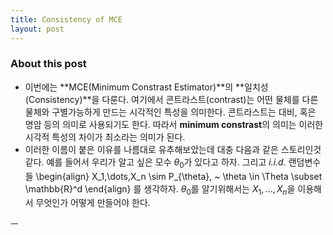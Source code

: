 ```yaml
---
title: Consistency of MCE
layout: post 
---
```


### About this post
- 이번에는 **MCE(Minimum Constrast Estimator)**의 **일치성(Consistency)**을 다룬다. 여기에서 콘트라스트(contrast)는 어떤 물체를 다른 물체와 구별가능하게 만드는 시각적인 특성을 의미한다. 콘트라스트는 대비, 혹은 명암 등의 의미로 사용되기도 한다. 따라서 **minimum constrast**의 의미는 이러한 시각적 특성의 차이가 최소라는 의미가 된다. 
- 이러한 이름이 붙은 이유를 나름대로 유추해보았는데 대충 다음과 같은 스토리인것 같다. 예를 들어서 우리가 알고 싶은 모수 $\theta_0$가 있다고 하자. 그리고 *i.i.d.* 랜덤변수들 
\begin{align}
X_1,\dots,X_n \sim P_{\theta}, ~ \theta \in \Theta \subset \mathbb{R}^d
\end{align}
를 생각하자. $\theta_0$를 알기위해서는 $X_1,\dots,X_n$을 이용해서 무엇인가 어떻게 만들어야 한다. 

ㅡ
